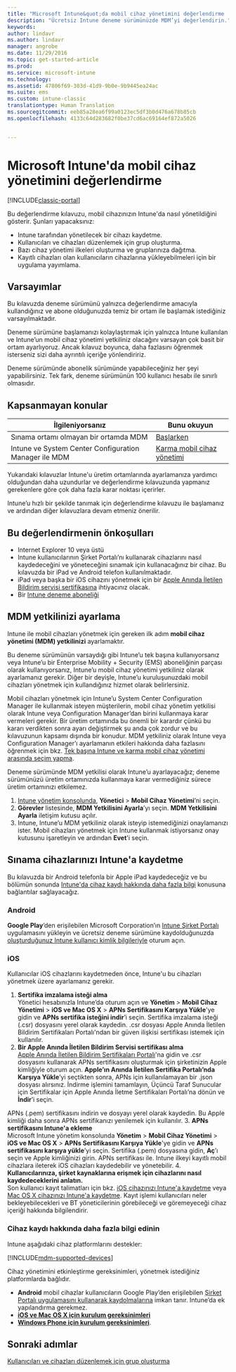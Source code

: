 ```yaml
---
title: "Microsoft Intune&quot;da mobil cihaz yönetimini değerlendirme | Microsoft Docs"
description: "Ücretsiz Intune deneme sürümünüzde MDM’yi değerlendirin."
keywords: 
author: lindavr
ms.author: lindavr
manager: angrobe
ms.date: 11/29/2016
ms.topic: get-started-article
ms.prod: 
ms.service: microsoft-intune
ms.technology: 
ms.assetid: 47806f69-303d-41d9-9b0e-9b9445ea24ac
ms.suite: ems
ms.custom: intune-classic
translationtype: Human Translation
ms.sourcegitcommit: eeb85a28ea6f99a0123ec5df3b0d476a678b85cb
ms.openlocfilehash: 4133c64d283682f0be37cd6ac69164ef872a5026


---
```


# <a name="evaluate-mobile-device-management-in-microsoft-intune"></a>Microsoft Intune'da mobil cihaz yönetimini değerlendirme

[!INCLUDE[classic-portal](../includes/classic-portal.md)]

Bu değerlendirme kılavuzu, mobil cihazınızın Intune'da nasıl yönetildiğini gösterir. Şunları yapacaksınız:
- Intune tarafından yönetilecek bir cihazı kaydetme.
- Kullanıcıları ve cihazları düzenlemek için grup oluşturma.
- Bazı cihaz yönetimi ilkeleri oluşturma ve gruplarınıza dağıtma.
- Kayıtlı cihazları olan kullanıcıların cihazlarına yükleyebilmeleri için bir uygulama yayımlama.
<!--- - Monitor the device? View a report of compliant devices?--->
<!--- - Remove the device from management--->

## <a name="assumptions"></a>Varsayımlar
Bu kılavuzda deneme sürümünü yalnızca değerlendirme amacıyla kullandığınız ve abone olduğunuzda temiz bir ortam ile başlamak istediğiniz varsayılmaktadır.

Deneme sürümüne başlamanızı kolaylaştırmak için yalnızca Intune kullanılan ve Intune’un mobil cihaz yönetimi yetkiliniz olacağını varsayan çok basit bir ortam ayarlıyoruz. Ancak kılavuz boyunca, daha fazlasını öğrenmek isterseniz sizi daha ayrıntılı içeriğe yönlendiririz.

Deneme sürümünde abonelik sürümünde yapabileceğiniz her şeyi yapabilirsiniz. Tek fark, deneme sürümünün 100 kullanıcı hesabı ile sınırlı olmasıdır.

## <a name="whats-not-covered"></a>Kapsanmayan konular
|İlgileniyorsanız |Bunu okuyun |
|------------------------|----------|
|Sınama ortamı olmayan bir ortamda MDM | [Başlarken](https://docs.microsoft.com/en-us/intune/get-started/start-with-a-paid-subscription-to-microsoft-intune) |
|Intune ve System Center Configuration Manager ile MDM | [Karma mobil cihaz yönetimi](https://docs.microsoft.com/en-us/sccm/mdm/understand/hybrid-mobile-device-management) |

Yukarıdaki kılavuzlar Intune'u üretim ortamlarında ayarlamanıza yardımcı olduğundan daha uzundurlar ve değerlendirme kılavuzunda yapmanız gerekenlere göre çok daha fazla karar noktası içerirler.

Intune’u hızlı bir şekilde tanımak için değerlendirme kılavuzu ile başlamanız ve ardından diğer kılavuzlara devam etmeniz önerilir.

## <a name="prerequisites-for-this-evaluation"></a>Bu değerlendirmenin önkoşulları
- Internet Explorer 10 veya üstü
- Intune kullanıcılarının Şirket Portalı’nı kullanarak cihazlarını nasıl kaydedeceğini ve yöneteceğini sınamak için kullanacağınız bir cihaz. Bu kılavuzda bir iPad ve Android telefon kullanılmaktadır.
- iPad veya başka bir iOS cihazını yönetmek için bir [Apple Anında İletilen Bildirim servisi sertifikasına](https://docs.microsoft.com/intune/deploy-use/set-up-ios-and-mac-management-with-microsoft-intune) ihtiyacınız olacak.
- Bir [Intune deneme aboneliği](sign-up-for-30-day-trial-microsoft-intune.md)

## <a name="set-your-mdm-authority"></a>MDM yetkilinizi ayarlama
Intune ile mobil cihazları yönetmek için gereken ilk adım **mobil cihaz yönetimi (MDM) yetkilinizi** ayarlamaktır.

Bu deneme sürümünün varsaydığı gibi Intune’u tek başına kullanıyorsanız veya Intune’u bir Enterprise Mobility + Security (EMS) aboneliğinin parçası olarak kullanıyorsanız, Intune’u mobil cihaz yönetimi yetkiliniz olarak ayarlamanız gerekir. Diğer bir deyişle, Intune’u kuruluşunuzdaki mobil cihazları yönetmek için kullandığınız hizmet olarak belirlersiniz.

Mobil cihazları yönetmek için Intune’u System Center Configuration Manager ile kullanmak isteyen müşterilerin, mobil cihaz yönetim yetkilisi olarak Intune veya Configuration Manager’dan birini kullanmaya karar vermeleri gerekir. Bir üretim ortamında bu önemli bir karardır çünkü bu kararı verdikten sonra ayarı değiştirmek şu anda çok zordur ve bu kılavuzunun kapsamı dışında bir konudur. MDM yetkiliniz olarak Intune veya Configuration Manager’ı ayarlamanın etkileri hakkında daha fazlasını öğrenmek için bkz. [Tek başına Intune ve karma mobil cihaz yönetimi arasında seçim yapma](https://docs.microsoft.com/en-us/sccm/mdm/understand/choose-between-standalone-intune-and-hybrid-mobile-device-management).

Deneme sürümünde MDM yetkilisi olarak Intune’u ayarlayacağız; deneme sürümünüzü üretim ortamınızda kullanmaya karar vermediğiniz sürece üretim ortamınızı etkilemez.

1. [Intune yönetim konsolunda](https://manage.microsoft.com/), **Yönetici** &gt; **Mobil Cihaz Yönetimi**’ni seçin.
2. **Görevler** listesinde, **MDM Yetkilisini Ayarla**’yı seçin. **MDM Yetkilisini Ayarla** iletişim kutusu açılır. <!---screen shot--->
3. Intune, Intune’u MDM yetkiliniz olarak isteyip istemediğinizi onaylamanızı ister. Mobil cihazları yönetmek için Intune kullanmak istiyorsanız onay kutusunu işaretleyin ve ardından **Evet**'i seçin.

## <a name="enroll-your-test-devices-into-intune"></a>Sınama cihazlarınızı Intune'a kaydetme

Bu kılavuzda bir Android telefonla bir Apple iPad kaydedeceğiz ve bu bölümün sonunda [Intune'da cihaz kaydı hakkında daha fazla bilgi](#Learn-more-about-device-enrollment) konusuna bağlantılar sağlayacağız.
### <a name="android"></a>Android
**Google Play**’den erişilebilen Microsoft Corporation’ın [Intune Şirket Portalı](http://go.microsoft.com/fwlink/p/?LinkId=386612) uygulamasını yükleyin ve ücretsiz deneme sürümüne kaydolduğunuzda [oluşturduğunuz Intune kullanıcı kimlik bilgileriyle](sign-up-for-30-day-trial-microsoft-intune.md#add-users) oturum açın.

### <a name="ios"></a>iOS
Kullanıcılar iOS cihazlarını kaydetmeden önce, Intune'u bu cihazları yönetmek üzere ayarlamanız gerekir.

1. **Sertifika imzalama isteği alma**<br/>
Yönetici hesabınızla Intune’da oturum açın ve **Yönetim** > **Mobil Cihaz Yönetimi** > **iOS ve Mac OS X** > **APNs Sertifikasını Karşıya Yükle**'ye gidin ve **APNs sertifika isteğini indir**’i seçin. Sertifika imzalama isteği (.csr) dosyasını yerel olarak kaydedin. .csr dosyası Apple Anında İletilen Bildirim Sertifikaları Portalı'ndan bir güven ilişkisi sertifikası istemek için kullanılır. <!--- screen shot--->
2.    **Bir Apple Anında İletilen Bildirim Servisi sertifikası alma**<BR/>
[Apple Anında İletilen Bildirim Sertifikaları Portalı](https://idmsa.apple.com/IDMSWebAuth/login?appIdKey=3fbfc9ad8dfedeb78be1d37f6458e72adc3160d1ad5b323a9e5c5eb2f8e7e3e2&rv=2)'na gidin ve .csr dosyasını kullanarak APNs sertifikasını oluşturmak için şirketinizin Apple kimliğiyle oturum açın. **Apple’ın Anında İletilen Sertifika Portalı’nda Karşıya Yükle**’yi seçtikten sonra, APNs için kullanılamayan bir .json dosyası alırsınız. İndirme işlemini tamamlayın, Üçüncü Taraf Sunucular için Sertifikalar için Apple Anında İletme Sertifikaları Portalı’na dönün ve **İndir**’i seçin.

 APNs (.pem) sertifikasını indirin ve dosyayı yerel olarak kaydedin. Bu Apple kimliği daha sonra APNs sertifikanızı yenilemek için kullanılır.
3.    **APNs sertifikasını Intune'a ekleme**<BR/>
Microsoft Intune yönetim konsolunda **Yönetim** > **Mobil Cihaz Yönetimi** > **iOS ve Mac OS X** > **APNs Sertifikasını Karşıya Yükle**'ye gidin ve **APNs sertifikasını karşıya yükle**’yi seçin. Sertifika (.pem) dosyasına gidin, **Aç**’ı seçin ve Apple kimliğinizi girin. APNs sertifikası ile. Intune ilkeyi kayıtlı mobil cihazlara ileterek iOS cihazları kaydedebilir ve yönetebilir.
4.    **Kullanıcılarınıza, şirket kaynaklarına erişmek için cihazlarını nasıl kaydedeceklerini anlatın.**<br/>
Son kullanıcı kayıt talimatları için bkz. [iOS cihazınızı Intune'a kaydetme](https://docs.microsoft.com/en-us/Intune/enduser/enroll-your-device-in-intune-ios) veya [Mac OS X cihazınızı Intune'a kaydetme](https://docs.microsoft.com/en-us/Intune/enduser/enroll-your-device-in-intune-mac-os-x). Kayıt işlemi kullanıcıları neler bekleyebilecekleri ve BT yöneticilerinin görebileceği ve göremeyeceği cihaz içeriği hakkında bilgilendirir.


### <a name="learn-more-about-device-enrollment"></a>Cihaz kaydı hakkında daha fazla bilgi edinin

Intune aşağıdaki cihaz platformlarını destekler:

[!INCLUDE[mdm-supported-devices](../includes/mdm-supported-devices.md)]

Cihaz yönetimini etkinleştirme gereksinimleri, yönetmek istediğiniz platformlarda bağlıdır.
- **Android** mobil cihazlar kullanıcıların Google Play’den erişilebilen [Şirket Portalı uygulamasını kullanarak kaydolmalarına](/intune/deploy-use/set-up-android-management-with-microsoft-intune) imkan tanır. Intune’da ek yapılandırma gerekmez.
- [**iOS ve Mac OS X için kurulum gereksinimleri**](/intune/deploy-use/set-up-ios-and-mac-management-with-microsoft-intune)
- [**Windows Phone için kurulum gereksinimleri**](/intune/deploy-use/set-up-windows-phone-management-with-microsoft-intune).

<!--- ## Verify enrollment--->
<!--- START HERE

### iOS and Mac OS X
Install the **Microsoft Intune Company Portal** app from Microsoft Corporation available in the App Store and sign in with Intune user credentials added above. View **Enrolled devices** to add your device.



### Windows Phone 8.1
Users install the **Company Portal** app from Microsoft Corporation, available in the Windows Phone store, and sign in with the Intune user credentials added above.  View **Enrolled devices** to add your device.

## Install the previously deployed app
Open the Company Portal on the mobile device, choose **Apps**, and then install **Microsoft Skype**.--->



## <a name="next-steps"></a>Sonraki adımlar
[Kullanıcıları ve cihazları düzenlemek için grup oluşturma](get-started-with-a-30-day-trial-of-microsoft-intune-step-3.md)



<!--HONumber=Jan17_HO1-->


